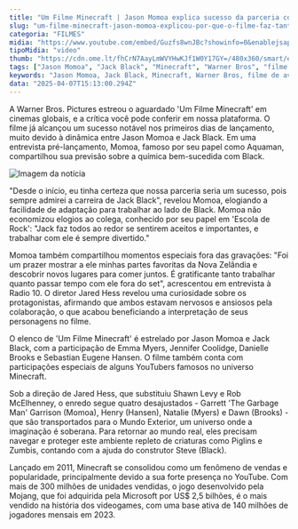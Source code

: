 ```yaml
---
title: "Um Filme Minecraft | Jason Momoa explica sucesso da parceria com Jack Black"
slug: "um-filme-minecraft-jason-momoa-explicou-por-que-o-filme-faz-tanto-sucesso"
categoria: "FILMES"
midia: "https://www.youtube.com/embed/Guzfs8wnJBc?showinfo=0&enablejsapi=1"
tipoMidia: "video"
thumb: "https://cdn.ome.lt/fhCrN7AayLmWVYHwKJf1W0Y17GY=/480x360/smart/extras/conteudos/MCR-T3-0014_High_Res_JPEG_custom-proxy.jpeg"
tags: ["Jason Momoa", "Jack Black", "Minecraft", "Warner Bros", "filme de aventura", "sucesso de bilheteria", "colaboração de atores", "crítica de cinema"]
keywords: "Jason Momoa, Jack Black, Minecraft, Warner Bros, filme de aventura, sucesso de bilheteria, colaboração de atores, crítica de cinema"
data: "2025-04-07T15:13:00.294Z"
---
```


A Warner Bros. Pictures estreou o aguardado 'Um Filme Minecraft' em cinemas globais, e a crítica você pode conferir em nossa plataforma. O filme já alcançou um sucesso notável nos primeiros dias de lançamento, muito devido à dinâmica entre Jason Momoa e Jack Black. Em uma entrevista pré-lançamento, Momoa, famoso por seu papel como Aquaman, compartilhou sua previsão sobre a química bem-sucedida com Black.

![Imagem da notícia](https://cdn.ome.lt/IPodovFCA5SApAetwEMLQ9oNDu4=/fit-in/837x500/smart/uploads/conteudo/fotos/MCR-T2-0025_High_Res_JPEG_custom-proxy.jpeg)

"Desde o início, eu tinha certeza que nossa parceria seria um sucesso, pois sempre admirei a carreira de Jack Black", revelou Momoa, elogiando a facilidade de adaptação para trabalhar ao lado de Black. Momoa não economizou elogios ao colega, conhecido por seu papel em 'Escola de Rock': "Jack faz todos ao redor se sentirem aceitos e importantes, e trabalhar com ele é sempre divertido."

Momoa também compartilhou momentos especiais fora das gravações: "Foi um prazer mostrar a ele minhas partes favoritas da Nova Zelândia e descobrir novos lugares para comer juntos. É gratificante tanto trabalhar quanto passar tempo com ele fora do set", acrescentou em entrevista à Radio 10. O diretor Jared Hess revelou uma curiosidade sobre os protagonistas, afirmando que ambos estavam nervosos e ansiosos pela colaboração, o que acabou beneficiando a interpretação de seus personagens no filme.

O elenco de 'Um Filme Minecraft' é estrelado por Jason Momoa e Jack Black, com a participação de Emma Myers, Jennifer Coolidge, Danielle Brooks e Sebastian Eugene Hansen. O filme também conta com participações especiais de alguns YouTubers famosos no universo Minecraft.

Sob a direção de Jared Hess, que substituiu Shawn Levy e Rob McElhenney, o enredo segue quatro desajustados - Garrett 'The Garbage Man' Garrison (Momoa), Henry (Hansen), Natalie (Myers) e Dawn (Brooks) - que são transportados para o Mundo Exterior, um universo onde a imaginação é soberana. Para retornar ao mundo real, eles precisam navegar e proteger este ambiente repleto de criaturas como Piglins e Zumbis, contando com a ajuda do construtor Steve (Black).

Lançado em 2011, Minecraft se consolidou como um fenômeno de vendas e popularidade, principalmente devido a sua forte presença no YouTube. Com mais de 300 milhões de unidades vendidas, o jogo desenvolvido pela Mojang, que foi adquirida pela Microsoft por US$ 2,5 bilhões, é o mais vendido na história dos videogames, com uma base ativa de 140 milhões de jogadores mensais em 2023.